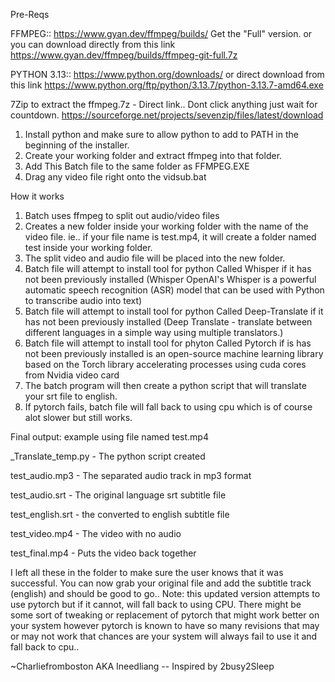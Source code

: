 Pre-Reqs

FFMPEG:: https://www.gyan.dev/ffmpeg/builds/ Get the "Full" version. or you can download directly from this link
https://www.gyan.dev/ffmpeg/builds/ffmpeg-git-full.7z

PYTHON 3.13:: https://www.python.org/downloads/ or direct download from this link
https://www.python.org/ftp/python/3.13.7/python-3.13.7-amd64.exe

7Zip to extract the ffmpeg.7z - Direct link.. Dont click anything just wait for countdown. 
https://sourceforge.net/projects/sevenzip/files/latest/download


1) Install python and make sure to allow python to add to PATH in the beginning of the installer.
2) Create your working folder and extract ffmpeg into that folder.
3) Add This Batch file to the same folder as FFMPEG.EXE
4) Drag any video file right onto the vidsub.bat


How it works 
1) Batch uses ffmpeg to split out audio/video files
2) Creates a new folder inside your working folder with the name of the video file. ie.. if your file name is test.mp4, it will create a folder named test inside your working folder.
3) The split video and audio file will be placed into the new folder.
4) Batch file will attempt to install tool for python Called Whisper if it has not been previously installed 
        (Whisper OpenAI's Whisper is a powerful automatic speech recognition (ASR) model that can be used with Python to transcribe audio into text)
5) Batch file will attempt to install tool for python Called Deep-Translate if it has not been previously installed
        (Deep Translate - translate between different languages in a simple way using multiple translators.)
6) Batch file will attempt to install tool for phyton Called Pytorch if is has not been previously installed
        is an open-source machine learning library based on the Torch library accelerating processes using cuda cores from Nvidia video card
7) The batch program will then create a python script that will translate your srt file to english.
8) If pytorch fails, batch file will fall back to using cpu which is of course alot slower but still works.


Final output: example using file named test.mp4

_Translate_temp.py - The python script created

test_audio.mp3 - The separated audio track in mp3 format

test_audio.srt - The original language srt subtitle file

test_english.srt - the converted to english subtitle file

test_video.mp4 - The video with no audio

test_final.mp4 - Puts the video back together


I left all these in the folder to make sure the user knows that it was successful. You can now grab your original file and add the subtitle track (english) and should be good to go.. Note: this updated version attempts to use pytorch but if it cannot, will fall back to using CPU. There might be some sort of tweaking or replacement of pytorch that might work better on your system however pytorch is known to have so many revisions that may or may not work that chances are your system will always fail to use it and fall back to cpu..

~Charliefromboston AKA Ineedliang  -- Inspired by 2busy2Sleep
